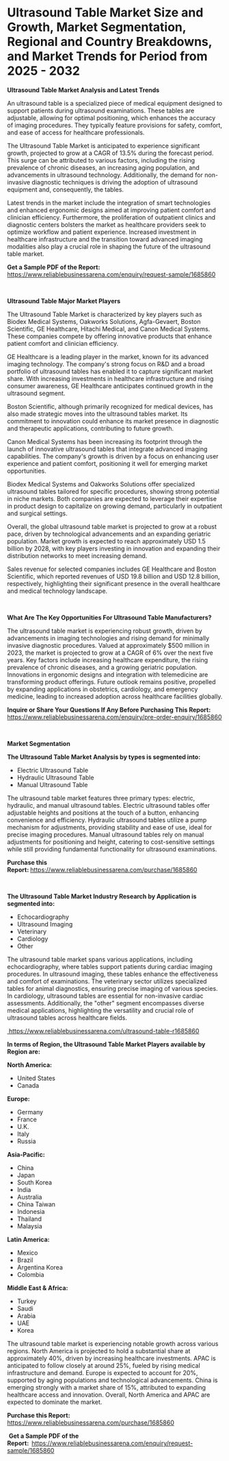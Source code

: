 <p><h1>Ultrasound Table Market Size and Growth, Market Segmentation, Regional and Country Breakdowns, and Market Trends for Period from 2025 -  2032</h1></p><p><strong>Ultrasound Table Market Analysis and Latest Trends</strong></p>
<p><p>An ultrasound table is a specialized piece of medical equipment designed to support patients during ultrasound examinations. These tables are adjustable, allowing for optimal positioning, which enhances the accuracy of imaging procedures. They typically feature provisions for safety, comfort, and ease of access for healthcare professionals.</p><p>The Ultrasound Table Market is anticipated to experience significant growth, projected to grow at a CAGR of 13.5% during the forecast period. This surge can be attributed to various factors, including the rising prevalence of chronic diseases, an increasing aging population, and advancements in ultrasound technology. Additionally, the demand for non-invasive diagnostic techniques is driving the adoption of ultrasound equipment and, consequently, the tables.</p><p>Latest trends in the market include the integration of smart technologies and enhanced ergonomic designs aimed at improving patient comfort and clinician efficiency. Furthermore, the proliferation of outpatient clinics and diagnostic centers bolsters the market as healthcare providers seek to optimize workflow and patient experience. Increased investment in healthcare infrastructure and the transition toward advanced imaging modalities also play a crucial role in shaping the future of the ultrasound table market.</p></p>
<p><strong>Get a Sample PDF of the Report:&nbsp;</strong> <a href="https://www.reliablebusinessarena.com/enquiry/request-sample/1685860?utm_campaign=3312&utm_medium=2&utm_source=Github&utm_content=ia&utm_term=13042025&utm_id=ultrasound-table">https://www.reliablebusinessarena.com/enquiry/request-sample/1685860</a></p>
<p>&nbsp;</p>
<p><strong>Ultrasound Table Major Market Players</strong></p>
<p><p>The Ultrasound Table Market is characterized by key players such as Biodex Medical Systems, Oakworks Solutions, Agfa-Gevaert, Boston Scientific, GE Healthcare, Hitachi Medical, and Canon Medical Systems. These companies compete by offering innovative products that enhance patient comfort and clinician efficiency.</p><p>GE Healthcare is a leading player in the market, known for its advanced imaging technology. The company's strong focus on R&D and a broad portfolio of ultrasound tables has enabled it to capture significant market share. With increasing investments in healthcare infrastructure and rising consumer awareness, GE Healthcare anticipates continued growth in the ultrasound segment.</p><p>Boston Scientific, although primarily recognized for medical devices, has also made strategic moves into the ultrasound tables market. Its commitment to innovation could enhance its market presence in diagnostic and therapeutic applications, contributing to future growth.</p><p>Canon Medical Systems has been increasing its footprint through the launch of innovative ultrasound tables that integrate advanced imaging capabilities. The company's growth is driven by a focus on enhancing user experience and patient comfort, positioning it well for emerging market opportunities.</p><p>Biodex Medical Systems and Oakworks Solutions offer specialized ultrasound tables tailored for specific procedures, showing strong potential in niche markets. Both companies are expected to leverage their expertise in product design to capitalize on growing demand, particularly in outpatient and surgical settings.</p><p>Overall, the global ultrasound table market is projected to grow at a robust pace, driven by technological advancements and an expanding geriatric population. Market growth is expected to reach approximately USD 1.5 billion by 2028, with key players investing in innovation and expanding their distribution networks to meet increasing demand.</p><p>Sales revenue for selected companies includes GE Healthcare and Boston Scientific, which reported revenues of USD 19.8 billion and USD 12.8 billion, respectively, highlighting their significant presence in the overall healthcare and medical technology landscape.</p></p>
<p>&nbsp;</p>
<p><strong>What Are The Key Opportunities For Ultrasound Table Manufacturers?</strong></p>
<p><p>The ultrasound table market is experiencing robust growth, driven by advancements in imaging technologies and rising demand for minimally invasive diagnostic procedures. Valued at approximately $500 million in 2023, the market is projected to grow at a CAGR of 6% over the next five years. Key factors include increasing healthcare expenditure, the rising prevalence of chronic diseases, and a growing geriatric population. Innovations in ergonomic designs and integration with telemedicine are transforming product offerings. Future outlook remains positive, propelled by expanding applications in obstetrics, cardiology, and emergency medicine, leading to increased adoption across healthcare facilities globally.</p></p>
<p><strong>Inquire or Share Your Questions If Any Before Purchasing This Report:</strong> <a href="https://www.reliablebusinessarena.com/enquiry/pre-order-enquiry/1685860?utm_campaign=3312&utm_medium=2&utm_source=Github&utm_content=ia&utm_term=13042025&utm_id=ultrasound-table">https://www.reliablebusinessarena.com/enquiry/pre-order-enquiry/1685860</a></p>
<p>&nbsp;</p>
<p><strong>Market Segmentation</strong></p>
<p><strong>The Ultrasound Table Market Analysis by types is segmented into:</strong></p>
<p><ul><li>Electric Ultrasound Table</li><li>Hydraulic Ultrasound Table</li><li>Manual Ultrasound Table</li></ul></p>
<p><p>The ultrasound table market features three primary types: electric, hydraulic, and manual ultrasound tables. Electric ultrasound tables offer adjustable heights and positions at the touch of a button, enhancing convenience and efficiency. Hydraulic ultrasound tables utilize a pump mechanism for adjustments, providing stability and ease of use, ideal for precise imaging procedures. Manual ultrasound tables rely on manual adjustments for positioning and height, catering to cost-sensitive settings while still providing fundamental functionality for ultrasound examinations.</p></p>
<p><strong>Purchase this Report:&nbsp;</strong><a href="https://www.reliablebusinessarena.com/purchase/1685860?utm_campaign=3312&utm_medium=2&utm_source=Github&utm_content=ia&utm_term=13042025&utm_id=ultrasound-table">https://www.reliablebusinessarena.com/purchase/1685860</a></p>
<p>&nbsp;</p>
<p><strong>The Ultrasound Table Market Industry Research by Application is segmented into:</strong></p>
<p><ul><li>Echocardiography</li><li>Ultrasound Imaging</li><li>Veterinary</li><li>Cardiology</li><li>Other</li></ul></p>
<p><p>The ultrasound table market spans various applications, including echocardiography, where tables support patients during cardiac imaging procedures. In ultrasound imaging, these tables enhance the effectiveness and comfort of examinations. The veterinary sector utilizes specialized tables for animal diagnostics, ensuring precise imaging of various species. In cardiology, ultrasound tables are essential for non-invasive cardiac assessments. Additionally, the "other" segment encompasses diverse medical applications, highlighting the versatility and crucial role of ultrasound tables across healthcare fields.</p></p>
<p><a href="https://www.reliablebusinessarena.com/ultrasound-table-r1685860?utm_campaign=3312&utm_medium=2&utm_source=Github&utm_content=ia&utm_term=13042025&utm_id=ultrasound-table">&nbsp;https://www.reliablebusinessarena.com/ultrasound-table-r1685860</a></p>
<p><strong>In terms of Region, the Ultrasound Table Market Players available by Region are:</strong></p>
<p>
    <p> <strong> North America: </strong>
        <ul>
            <li>United States</li>
            <li>Canada</li>
        </ul>
        </p> 
    <p> <strong> Europe: </strong>
        <ul>
            <li>Germany</li>
            <li>France</li>
            <li>U.K.</li>
            <li>Italy</li>
            <li>Russia</li>
        </ul>
        </p> 
    <p> <strong> Asia-Pacific: </strong>
        <ul>
            <li>China</li>
            <li>Japan</li>
            <li>South Korea</li>
            <li>India</li>
            <li>Australia</li>
            <li>China Taiwan</li>
            <li>Indonesia</li>
            <li>Thailand</li>
            <li>Malaysia</li>
        </ul>
        </p> 
    <p> <strong> Latin America: </strong>
        <ul>
            <li>Mexico</li>
            <li>Brazil</li>
            <li>Argentina Korea</li>
            <li>Colombia</li>
        </ul>
        </p> 
    <p> <strong> Middle East & Africa: </strong>
        <ul>
            <li>Turkey</li>
            <li>Saudi</li>
            <li>Arabia</li>
            <li>UAE</li>
            <li>Korea</li>
        </ul>
    </p>
    </p>
<p><p>The ultrasound table market is experiencing notable growth across various regions. North America is projected to hold a substantial share at approximately 40%, driven by increasing healthcare investments. APAC is anticipated to follow closely at around 25%, fueled by rising medical infrastructure and demand. Europe is expected to account for 20%, supported by aging populations and technological advancements. China is emerging strongly with a market share of 15%, attributed to expanding healthcare access and innovation. Overall, North America and APAC are expected to dominate the market.</p></p>
<p><strong>Purchase this Report: </strong><a href="https://www.reliablebusinessarena.com/purchase/1685860?utm_campaign=3312&utm_medium=2&utm_source=Github&utm_content=ia&utm_term=13042025&utm_id=ultrasound-table">https://www.reliablebusinessarena.com/purchase/1685860</a></p>
<p>&nbsp;<strong>Get a Sample PDF of the Report:&nbsp;&nbsp;</strong><a href="https://www.reliablebusinessarena.com/enquiry/request-sample/1685860?utm_campaign=3312&utm_medium=2&utm_source=Github&utm_content=ia&utm_term=13042025&utm_id=ultrasound-table">https://www.reliablebusinessarena.com/enquiry/request-sample/1685860</a></p>
<p><strong></strong></p>
<p><p></p><p></p><p></p></p>